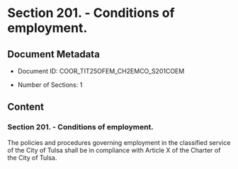 # Section 201. - Conditions of employment.

## Document Metadata

- Document ID: COOR_TIT25OFEM_CH2EMCO_S201COEM

- Number of Sections: 1


## Content

### Section 201. - Conditions of employment.

The policies and procedures governing employment in the classified service of the
City of Tulsa shall be in compliance with Article X of the Charter of the City of
Tulsa.

